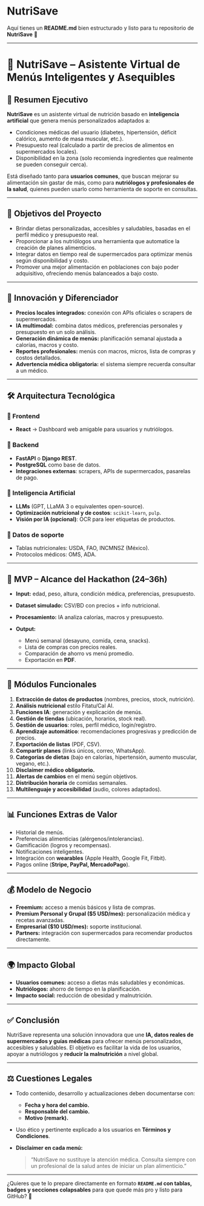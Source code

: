 # NutriSave

Aquí tienes un **README.md** bien estructurado y listo para tu repositorio de **NutriSave** 🚀

---

# 🥗 NutriSave – Asistente Virtual de Menús Inteligentes y Asequibles

## 📖 Resumen Ejecutivo

**NutriSave** es un asistente virtual de nutrición basado en **inteligencia artificial** que genera menús personalizados adaptados a:

* Condiciones médicas del usuario (diabetes, hipertensión, déficit calórico, aumento de masa muscular, etc.).
* Presupuesto real (calculado a partir de precios de alimentos en supermercados locales).
* Disponibilidad en la zona (solo recomienda ingredientes que realmente se pueden conseguir cerca).

Está diseñado tanto para **usuarios comunes**, que buscan mejorar su alimentación sin gastar de más, como para **nutriólogos y profesionales de la salud**, quienes pueden usarlo como herramienta de soporte en consultas.

---

## 🎯 Objetivos del Proyecto

* Brindar dietas personalizadas, accesibles y saludables, basadas en el perfil médico y presupuesto real.
* Proporcionar a los nutriólogos una herramienta que automatice la creación de planes alimenticios.
* Integrar datos en tiempo real de supermercados para optimizar menús según disponibilidad y costo.
* Promover una mejor alimentación en poblaciones con bajo poder adquisitivo, ofreciendo menús balanceados a bajo costo.

---

## 🧠 Innovación y Diferenciador

* **Precios locales integrados:** conexión con APIs oficiales o scrapers de supermercados.
* **IA multimodal:** combina datos médicos, preferencias personales y presupuesto en un solo análisis.
* **Generación dinámica de menús:** planificación semanal ajustada a calorías, macros y costo.
* **Reportes profesionales:** menús con macros, micros, lista de compras y costos detallados.
* **Advertencia médica obligatoria:** el sistema siempre recuerda consultar a un médico.

---

## 🛠️ Arquitectura Tecnológica

### 🔹 Frontend

* **React** → Dashboard web amigable para usuarios y nutriólogos.

### 🔹 Backend

* **FastAPI** o **Django REST**.
* **PostgreSQL** como base de datos.
* **Integraciones externas**: scrapers, APIs de supermercados, pasarelas de pago.

### 🔹 Inteligencia Artificial

* **LLMs** (GPT, LLaMA 3 o equivalentes open-source).
* **Optimización nutricional y de costos**: `scikit-learn`, `pulp`.
* **Visión por IA (opcional)**: OCR para leer etiquetas de productos.

### 🔹 Datos de soporte

* Tablas nutricionales: USDA, FAO, INCMNSZ (México).
* Protocolos médicos: OMS, ADA.

---

## 🚀 MVP – Alcance del Hackathon (24–36h)

* **Input:** edad, peso, altura, condición médica, preferencias, presupuesto.
* **Dataset simulado:** CSV/BD con precios + info nutricional.
* **Procesamiento:** IA analiza calorías, macros y presupuesto.
* **Output:**

  * Menú semanal (desayuno, comida, cena, snacks).
  * Lista de compras con precios reales.
  * Comparación de ahorro vs menú promedio.
  * Exportación en **PDF**.

---

## 📌 Módulos Funcionales

1. **Extracción de datos de productos** (nombres, precios, stock, nutrición).
2. **Análisis nutricional** estilo Fitatu/Cal AI.
3. **Funciones IA**: generación y explicación de menús.
4. **Gestión de tiendas** (ubicación, horarios, stock real).
5. **Gestión de usuarios**: roles, perfil médico, login/registro.
6. **Aprendizaje automático**: recomendaciones progresivas y predicción de precios.
7. **Exportación de listas** (PDF, CSV).
8. **Compartir planes** (links únicos, correo, WhatsApp).
9. **Categorías de dietas** (bajo en calorías, hipertensión, aumento muscular, vegano, etc.).
10. **Disclaimer médico obligatorio.**
11. **Alertas de cambios** en el menú según objetivos.
12. **Distribución horaria** de comidas semanales.
13. **Multilenguaje y accesibilidad** (audio, colores adaptados).

---

## 📊 Funciones Extras de Valor

* Historial de menús.
* Preferencias alimenticias (alérgenos/intolerancias).
* Gamificación (logros y recompensas).
* Notificaciones inteligentes.
* Integración con **wearables** (Apple Health, Google Fit, Fitbit).
* Pagos online (**Stripe, PayPal, MercadoPago**).

---

## 💰 Modelo de Negocio

* **Freemium:** acceso a menús básicos y lista de compras.
* **Premium Personal y Grupal (\$5 USD/mes):** personalización médica y recetas avanzadas.
* **Empresarial (\$10 USD/mes):** soporte institucional.
* **Partners:** integración con supermercados para recomendar productos directamente.

---

## 🌍 Impacto Global

* **Usuarios comunes:** acceso a dietas más saludables y económicas.
* **Nutriólogos:** ahorro de tiempo en la planificación.
* **Impacto social:** reducción de obesidad y malnutrición.

---

## ✅ Conclusión

NutriSave representa una solución innovadora que une **IA, datos reales de supermercados y guías médicas** para ofrecer menús personalizados, accesibles y saludables.
El objetivo es facilitar la vida de los usuarios, apoyar a nutriólogos y **reducir la malnutrición** a nivel global.

---

## ⚖️ Cuestiones Legales

* Todo contenido, desarrollo y actualizaciones deben documentarse con:

  * **Fecha y hora del cambio.**
  * **Responsable del cambio.**
  * **Motivo (remark).**
* Uso ético y pertinente explicado a los usuarios en **Términos y Condiciones**.
* **Disclaimer en cada menú:**

  > “NutriSave no sustituye la atención médica. Consulta siempre con un profesional de la salud antes de iniciar un plan alimenticio.”

---

¿Quieres que te lo prepare directamente en formato **`README.md` con tablas, badges y secciones colapsables** para que quede más pro y listo para GitHub? 🚀
